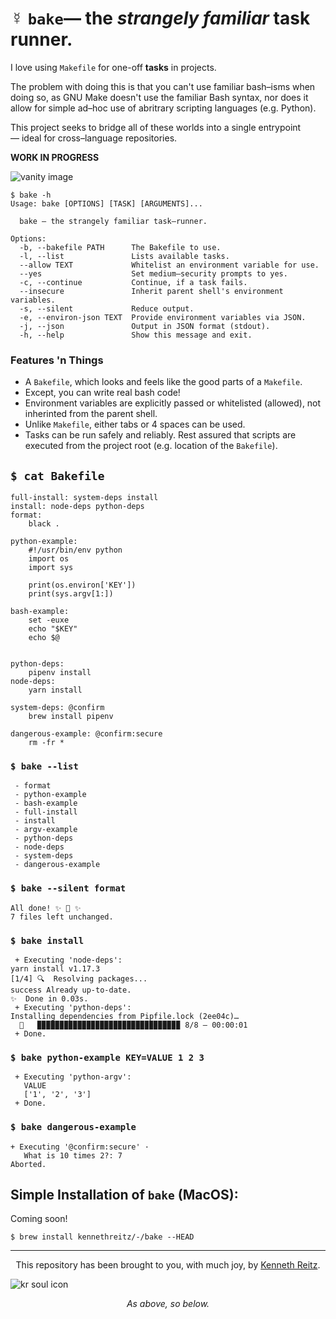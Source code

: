 # ☿ `bake`— the _strangely familiar_ task runner.


I love using `Makefile` for one-off **tasks** in projects. 

The problem with doing this is that you can't use familiar bash–isms when doing so, as GNU Make doesn't use the familiar Bash syntax, nor does it allow for simple ad–hoc use of abritrary scripting languages (e.g. Python). 

This project seeks to bridge all of these worlds into a single entrypoint — ideal for cross–language repositories.

**WORK IN PROGRESS**

![vanity image](https://github.com/kennethreitz/bake/blob/master/ext/img.jpg?raw=true)

```console
$ bake -h
Usage: bake [OPTIONS] [TASK] [ARGUMENTS]...

  bake — the strangely familiar task–runner.

Options:
  -b, --bakefile PATH      The Bakefile to use.
  -l, --list               Lists available tasks.
  --allow TEXT             Whitelist an environment variable for use.
  --yes                    Set medium–security prompts to yes.
  -c, --continue           Continue, if a task fails.
  --insecure               Inherit parent shell's environment variables.
  -s, --silent             Reduce output.
  -e, --environ-json TEXT  Provide environment variables via JSON.
  -j, --json               Output in JSON format (stdout).
  -h, --help               Show this message and exit.
```

### Features 'n Things

- A `Bakefile`, which looks and feels like the good parts of a `Makefile`.
- Except, you can write real bash code!
- Environment variables are explicitly passed or whitelisted (allowed), not inherinted from the parent shell.
- Unlike `Makefile`, either tabs or 4 spaces can be used.
- Tasks can be run safely and reliably. Rest assured that scripts are executed from the project root (e.g. location of the `Bakefile`).


## `$ cat Bakefile`

```make
full-install: system-deps install
install: node-deps python-deps
format:
    black .

python-example:
    #!/usr/bin/env python
    import os
    import sys

    print(os.environ['KEY'])
    print(sys.argv[1:])

bash-example:
    set -euxe
    echo "$KEY"
    echo $@


python-deps:
    pipenv install
node-deps:
    yarn install

system-deps: @confirm
    brew install pipenv

dangerous-example: @confirm:secure
    rm -fr *
```

### `$ bake --list`

```console
 - format
 - python-example
 - bash-example
 - full-install
 - install
 - argv-example
 - python-deps
 - node-deps
 - system-deps
 - dangerous-example
```


### `$ bake --silent format`

```console
All done! ✨ 🍰 ✨
7 files left unchanged.
```


### `$ bake install`

```console
 + Executing 'node-deps':
yarn install v1.17.3
[1/4] 🔍  Resolving packages...
success Already up-to-date.
✨  Done in 0.03s.
 + Executing 'python-deps':
Installing dependencies from Pipfile.lock (2ee04c)…
  🐍   ▉▉▉▉▉▉▉▉▉▉▉▉▉▉▉▉▉▉▉▉▉▉▉▉▉▉▉▉▉▉▉▉ 8/8 — 00:00:01
 + Done.
```


### `$ bake python-example KEY=VALUE 1 2 3`

```console
 + Executing 'python-argv':
   VALUE
   ['1', '2', '3']
 + Done.
 ```

### `$ bake dangerous-example`

```console
+ Executing '@confirm:secure' ·
   What is 10 times 2?: 7
Aborted.
```


## Simple Installation of `bake` (**MacOS**):

Coming soon!

```console
$ brew install kennethreitz/-/bake --HEAD
```

<!-- ![bake icon](https://github.com/kennethreitz/bake/blob/master/ext/bake.png?raw=true) -->

---------------------

<p align="center">
This repository has been brought to you, with much joy, by <a href="https://kennethreitz.org/">Kenneth Reitz</a>.
</p>

![kr soul icon](https://github.com/kennethreitz/bake/blob/master/ext/tattoo-design.jpg?raw=true)

<p align="center">
<em>As above, so below.
</p>
